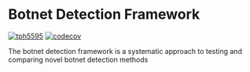 # Botnet Detection Framework
[![tph5595](https://circleci.com/gh/tph5595/circleci-docs.svg?style=svg)](https://circleci.com/gh/tph5595/circleci-docs)
[![codecov](https://codecov.io/gh/tph5595/BotnetDetectionFramework/branch/main/graph/badge.svg?token=T07I42629A)](https://codecov.io/gh/tph5595/BotnetDetectionFramework)

The botnet detection framework is a systematic approach to testing and comparing novel botnet detection methods 
